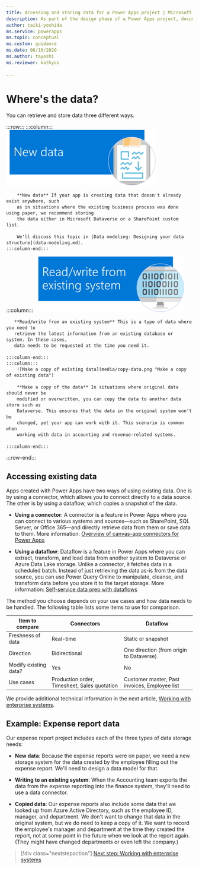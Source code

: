 ```yaml
---
title: Accessing and storing data for a Power Apps project | Microsoft Docs
description: As part of the design phase of a Power Apps project, document where and how you'll access existing data you need, and decide where you'll store data you create.
author: taiki-yoshida
ms.service: powerapps
ms.topic: conceptual
ms.custom: guidance
ms.date: 06/16/2020
ms.author: tayoshi
ms.reviewer: kathyos

---
```


# Where's the data?

You can retrieve and store data three different ways.

:::row:::
    :::column:::
        ![New data](media/new-data.png "New data")

        **New data** If your app is creating data that doesn't already exist anywhere, such
        as in situations where the existing business process was done using paper, we recommend storing
        the data either in Microsoft Dataverse or a SharePoint custom list. 
        
        We'll discuss this topic in [Data modeling: Designing your data structure](data-modeling.md).
    :::column-end:::
   :::column:::
        ![Read/write from existing system](media/read-write.png "Read/write from existing system")

       **Read/write from an existing system** This is a type of data where you need to
       retrieve the latest information from an existing database or system. In these cases,
       data needs to be requested at the time you need it.
        
    :::column-end:::
    :::column:::
        ![Make a copy of existing data](media/copy-data.png "Make a copy of existing data")

        **Make a copy of the data** In situations where original data should never be
        modified or overwritten, you can copy the data to another data store such as
        Dataverse. This ensures that the data in the original system won't be
        changed, yet your app can work with it. This scenario is common when
        working with data in accounting and revenue-related systems.

    :::column-end:::
:::row-end:::

## Accessing existing data

Apps created with Power Apps have two ways of using existing data. One is by using a connector, which allows
you to connect directly to a data source. The other is by using a dataflow, which copies
a snapshot of the data.

- **Using a connector**: A connector is a feature in Power Apps where you can connect to various systems
and sources&mdash;such as SharePoint, SQL Server, or Office 365&mdash;and directly
retrieve data from them or save data to them. More information: [Overview of canvas-app connectors for Power Apps](../../maker/canvas-apps/connections-list.md)

- **Using a dataflow**: Dataflow is a feature in Power Apps where you can extract, transform, and load
data from another system to Dataverse or Azure Data Lake storage.
Unlike a connector, it fetches data in a scheduled batch. Instead of just
retrieving the data as-is from the data source, you can use Power Query
Online to manipulate, cleanse, and transform data before you store it to the
target storage. More information: [Self-service data prep with dataflows](../../maker/common-data-service/self-service-data-prep-with-dataflows.md)

The method you choose depends on your use cases and how data needs to be handled. The following table lists some items to use for comparison.

|   Item to compare     | Connectors                                   | Dataflow                                           |
|-----------------------|----------------------------------------------|----------------------------------------------------|
| Freshness of data     | Real-time                                    | Static or snapshot                                 |
| Direction             | Bidirectional                                | One direction (from origin to Dataverse) |
| Modify existing data? | Yes                                          | No                                                 |
| Use cases             | Production order, Timesheet, Sales quotation | Customer master, Past invoices, Employee list      |

We provide additional technical information in the next article, [Working with enterprise systems](enterprise-systems.md).

## Example: Expense report data

Our expense report project includes each of the three types of data storage
needs:

- **New data**: Because the expense reports were on paper, we need a new
    storage system for the data created by the employee filling out the expense
    report. We'll need to design a data model for that.

- **Writing to an existing system**: When the Accounting team exports the data
    from the expense reporting into the finance system, they'll need to use a
    data connector.

- **Copied data**: Our expense reports also include some data that we looked up from
    Azure Active Directory, such as the employee ID, manager, and department. We
    don't want to change that data in the original system, but we do need to
    keep a copy of it. We want to record the employee's manager and department at
    the time they created the report, not at some point in the future when we
    look at the report again. (They might have changed departments or even left
    the company.)

> [!div class="nextstepaction"]
> [Next step: Working with enterprise systems](enterprise-systems.md)
